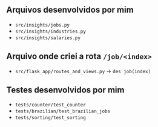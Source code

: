 ## Arquivos desenvolvidos por mim

  - `src/insights/jobs.py`
  - `src/insights/industries.py`
  - `src/insights/salaries.py`
  
## Arquivo onde criei a rota `/job/<index>`
  
  - `src/flask_app/routes_and_views.py` -> `des job(index)`
  
## Testes desenvolvidos por mim

  - `tests/counter/test_counter`
  - `tests/brazilian/test_brazilian_jobs`
  - `tests/sorting/test_sorting`
